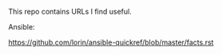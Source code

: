 This repo contains URLs I find useful.

Ansible:
  
  https://github.com/lorin/ansible-quickref/blob/master/facts.rst
